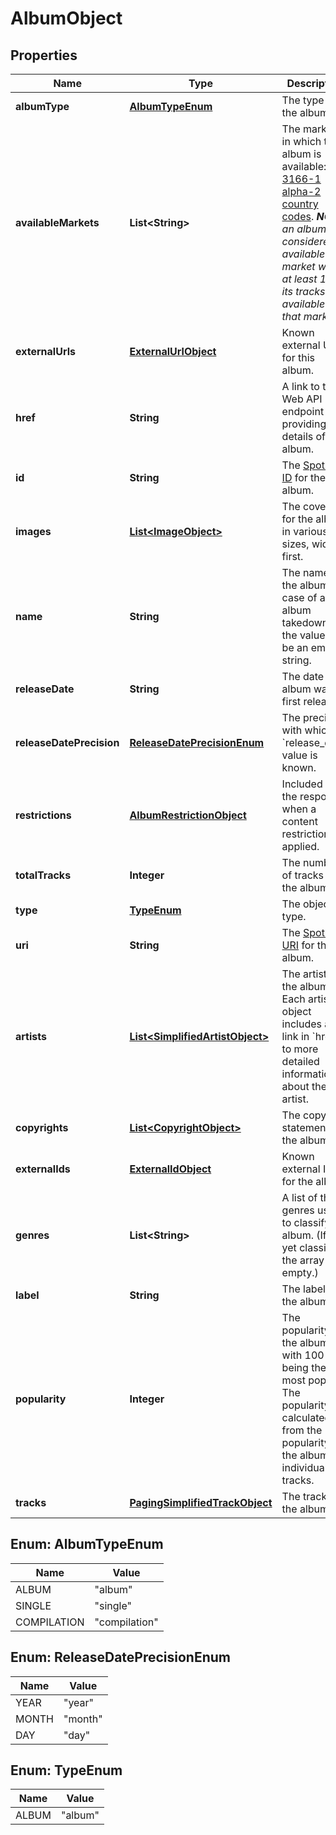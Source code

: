 

# AlbumObject

## Properties

Name | Type | Description | Notes
------------ | ------------- | ------------- | -------------
**albumType** | [**AlbumTypeEnum**](#AlbumTypeEnum) | The type of the album.  | 
**availableMarkets** | **List&lt;String&gt;** | The markets in which the album is available: [ISO 3166-1 alpha-2 country codes](http://en.wikipedia.org/wiki/ISO_3166-1_alpha-2). _**NOTE**: an album is considered available in a market when at least 1 of its tracks is available in that market._  | 
**externalUrls** | [**ExternalUrlObject**](ExternalUrlObject.md) | Known external URLs for this album.  | 
**href** | **String** | A link to the Web API endpoint providing full details of the album.  | 
**id** | **String** | The [Spotify ID](/documentation/web-api/#spotify-uris-and-ids) for the album.  | 
**images** | [**List&lt;ImageObject&gt;**](ImageObject.md) | The cover art for the album in various sizes, widest first.  | 
**name** | **String** | The name of the album. In case of an album takedown, the value may be an empty string.  | 
**releaseDate** | **String** | The date the album was first released.  | 
**releaseDatePrecision** | [**ReleaseDatePrecisionEnum**](#ReleaseDatePrecisionEnum) | The precision with which &#x60;release_date&#x60; value is known.  | 
**restrictions** | [**AlbumRestrictionObject**](AlbumRestrictionObject.md) | Included in the response when a content restriction is applied.  |  [optional]
**totalTracks** | **Integer** | The number of tracks in the album. | 
**type** | [**TypeEnum**](#TypeEnum) | The object type.  | 
**uri** | **String** | The [Spotify URI](/documentation/web-api/#spotify-uris-and-ids) for the album.  | 
**artists** | [**List&lt;SimplifiedArtistObject&gt;**](SimplifiedArtistObject.md) | The artists of the album. Each artist object includes a link in &#x60;href&#x60; to more detailed information about the artist.  |  [optional]
**copyrights** | [**List&lt;CopyrightObject&gt;**](CopyrightObject.md) | The copyright statements of the album. |  [optional]
**externalIds** | [**ExternalIdObject**](ExternalIdObject.md) | Known external IDs for the album.  |  [optional]
**genres** | **List&lt;String&gt;** | A list of the genres used to classify the album. (If not yet classified, the array is empty.) |  [optional]
**label** | **String** | The label for the album. |  [optional]
**popularity** | **Integer** | The popularity of the album, with 100 being the most popular. The popularity is calculated from the popularity of the album&#39;s individual tracks. |  [optional]
**tracks** | [**PagingSimplifiedTrackObject**](PagingSimplifiedTrackObject.md) | The tracks of the album.  |  [optional]



## Enum: AlbumTypeEnum

Name | Value
---- | -----
ALBUM | &quot;album&quot;
SINGLE | &quot;single&quot;
COMPILATION | &quot;compilation&quot;



## Enum: ReleaseDatePrecisionEnum

Name | Value
---- | -----
YEAR | &quot;year&quot;
MONTH | &quot;month&quot;
DAY | &quot;day&quot;



## Enum: TypeEnum

Name | Value
---- | -----
ALBUM | &quot;album&quot;



